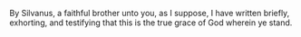 By Silvanus, a faithful brother unto you, as I suppose, I have written briefly, exhorting, and testifying that this is the true grace of God wherein ye stand.
